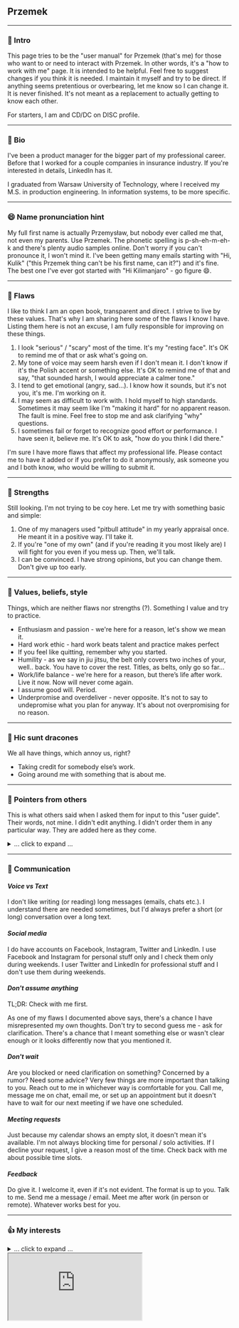 ## Przemek

---

### 👋 Intro

This page tries to be the "user manual" for Przemek (that's me) for those who want to or need to interact with Przemek. In other words, it's a "how to work with me" page. It is intended to be helpful. Feel free to suggest changes if you think it is needed. I maintain it myself and try to be direct. If anything seems pretentious or overbearing, let me know so I can change it. It is never finished. It's not meant as a replacement to actually getting to know each other.

For starters, I am and CD/DC on DISC profile.

---

### 📜 Bio

I've been a product manager for the bigger part of my professional career. Before that I worked for a couple companies in insurance industry. If you're interested in details, LinkedIn has it.

I graduated from Warsaw University of Technology, where I received my M.S. in production engineering. In information systems, to be more specific.

---

### 😄 Name pronunciation hint

My full first name is actually Przemysław, but nobody ever called me that, not even my parents. Use Przemek. The phonetic spelling is p-sh-eh-m-eh-k and there's plenty audio samples online. Don't worry if you can't pronounce it, I won't mind it. I've been getting many emails starting with "Hi, Kulik" ("this Przemek thing can't be his first name, can it?") and it's fine. The best one I've ever got started with "Hi Kilimanjaro" - go figure 😄.

---

### 🍅 Flaws

I like to think I am an open book, transparent and direct. I strive to live by these values. That's why I am sharing here some of the flaws I know I have. Listing them here is not an excuse, I am fully responsible for improving on these things.

1. I look "serious" / "scary" most of the time. It's my "resting face". It's OK to remind me of that or ask what's going on.
2. My tone of voice may seem harsh even if I don't mean it. I don't know if it's the Polish accent or something else. It's OK to remind me of that and say, "that sounded harsh, I would appreciate a calmer tone."
3. I tend to get emotional (angry, sad...). I know how it sounds, but it's not you, it's me. I'm working on it.
4. I may seem as difficult to work with. I hold myself to high standards. Sometimes it may seem like I'm "making it hard" for no apparent reason. The fault is mine. Feel free to stop me and ask clarifying "why" questions.
5. I sometimes fail or forget to recognize good effort or performance. I have seen it, believe me. It's OK to ask, "how do you think I did there."

I'm sure I have more flaws that affect my professional life. Please contact me to have it added or if you prefer to do it anonymously, ask someone you and I both know, who would be willing to submit it.

---

### 🌟 Strengths

Still looking. I'm not trying to be coy here. Let me try with something basic and simple:

1. One of my managers used "pitbull attitude" in my yearly appraisal once. He meant it in a positive way. I'll take it.
2. If you're "one of my own" (and if you're reading it you most likely are) I will fight for you even if you mess up. Then, we'll talk.
3. I can be convinced. I have strong opinions, but you can change them. Don't give up too early.

---

### 💜 Values, beliefs, style

Things, which are neither flaws nor strengths (?). Something I value and try to practice.

- Enthusiasm and passion - we're here for a reason, let's show we mean it.
- Hard work ethic - hard work beats talent and practice makes perfect
- If you feel like quitting, remember why you started. 
- Humility - as we say in jiu jitsu, the belt only covers two inches of your, well.. back. You have to cover the rest. Titles, as belts, only go so far...
- Work/life balance - we're here for a reason, but there’s life after work. Live it now. Now will never come again.
- I assume good will. Period.
- Underpromise and overdeliver - never opposite. It's not to say to undepromise what you plan for anyway. It's about not overpromising for no reason.

---

### 🐉 Hic sunt dracones

We all have things, which annoy us, right?

- Taking credit for somebody else’s work.
- Going around me with something that is about me.

---

### 🚦 Pointers from others

This is what others said when I asked them for input to this "user guide". Their words, not mine. I didn't edit anything. I didn't order them in any particular way. They are added here as they come.

<details>

<summary>... click to expand ...</summary>

- Be direct and cut to the chase if you want to make an approach
- Before the approach, do your home work, ensure it is something that means business to Przemek
- Expect him to say, "Don't make your lack of planning my crisis." He will make it clear but will endeavor to help/do the right thing. This applies for the cross-functional teams. If you are his team member, he makes you comfortable and guides you out of the crisis.
- Expect him to challenge the worthiness of anything you expect him to be engaging with - He values his time/effort and it is fair.
- Respect his priorities - It doesn't matter however entitled you think your priorities are! Also, at a glance, he may come across as someone not respecting yours, but believe me, he does.
- When he says, 'No' - he means it. Don't be naïve and try escalations. The battle will only become harder and statistics suggest, he will eventually win. Focus your efforts on understanding his rationale behind the 'No' - your peace lies there!
- When talking with Przemek, you might get the impression that he is ignoring you, he's not.  He is usually thinking about 12 things at once. So, in fact he IS listening.  Don’t take it personally.
- Talking directly with Przemek is MUCH better than email.  In person is even BETTER. If you have a quick question, then ping him or do a quick call and turn ON your camera.
- Przemek is extremely work/life balance oriented. If you have or require any personal time, then let him know what is going on in your life and he will listen and offer good advice. It’s not all about work.
- If you do your job, then you will be rewarded so just do your damn job.
- Przemek is not hands on. Occasionally he will ask to see what is going on in certain areas, but for the most part will trust you in your decision making.
- When you have one on one meetings, he will eventually start to answer emails. This in the signal to end the meeting.
- He has two cats, one named Xerox and another I never see so have no idea what its name is. To be frank I call most cats “Cat” anyway.
- Put thought into your meetings with Przemek, have an agenda and go through it. Even if it’s in your head. He will appreciate that.
- If you treat Przemek with respect, it will be returned.
- He doesn't small talk much, and is usually very matter of fact during business hours. If you travel together, then you will see that he's quite conversational and has a great sense of humor outside of business hours
- Don't be afraid if he's giving a someone outside his team a hard time in a meeting. He is passionate about his products and team, and will make sure to do right for them. But also know that he's very understanding of his team members and supports them no matter what.
- Always has time for you if you need his help no matter how busy his schedule is. But, don't abuse it, he appreciates self-starters, go-getters.
- He is not "full of surprises". He wouldn't try to catch you off guard, throw you under the bus in front of others, or snap at you for no reason
- Don't expect him to hold your hand to do your work. You do your work and make your decisions and take them forward. This means that he doesn't micromanage and he also lets you take all the credit for your good work. But, asking for guidance is always welcome

</details>

---

### 💬 Communication

#### ***Voice vs Text***

I don't like writing (or reading) long messages (emails, chats etc.). I understand there are needed sometimes, but I'd always prefer a short (or long) conversation over a long text.

#### ***Social media***

I do have accounts on Facebook, Instagram, Twitter and LinkedIn. I use Facebook and Instagram for personal stuff only and I check them only during weekends.
I user Twitter and LinkedIn for professional stuff and I don't use them during weekends.

#### ***Don't assume anything***

TL;DR: Check with me first.

As one of my flaws I documented above says, there's a chance I have misrepresented my own thoughts. Don't try to second guess me - ask for clarification. There's a chance that I meant something else or wasn't clear enough or it looks differently now that you mentioned it.

#### ***Don't wait***

Are you blocked or need clarification on something? Concerned by a rumor? Need some advice? Very few things are more important than talking to you. Reach out to me in whichever way is comfortable for you. Call me, message me on chat, email me, or set up an appointment but it doesn't have to wait for our next meeting if we have one scheduled.

#### ***Meeting requests***

Just because my calendar shows an empty slot, it doesn't mean it's available. I'm not always blocking time for personal / solo activities. If I decline your request, I give a reason most of the time. Check back with me about possible time slots.

#### ***Feedback***

Do give it. I welcome it, even if it's not evident. The format is up to you. Talk to me. Send me a message / email. Meet me after work (in person or remote). Whatever works best for you.

---

### 👍 My interests

<details>

<summary>... click to expand ...</summary>

#### ***Sports***

I do a lot and and I watch some. I practice Brazlilian Jiu Jitsu (I sometimes compete). I run. I lift weights. In this order. I do something almost every day.
I played football in the past and I like watching it.

<img src="images/bjj-4.jpeg" height="200">
<img src="images/bjj-6.jpeg" height="200">
<img src="images/bjj-5.jpeg" height="200">
<img src="images/bjj-3.jpeg" height="200">
<img src="images/bjj-1.png" height="200">
<img src="images/bjj-2.jpeg" height="200">

#### ***Animals***

I love animals. I currently have 2 cats. They're awesome :)

<img src="images/rip.png" height="200">
<img src="images/kreso-ogon.jpeg" width="200">
<img src="images/ogon.jpeg" width="200">
<img src="images/ksero.jpeg" width="200">
<img src="images/ogon-me.png" height="200">
<img src="images/cats-sleep.jpeg" height="200">

#### ***Reading***

I like reading, a lot. Both fiction and non-fiction (less). I'm an urban fantasy fan. I can recommend some titles.

#### ***Cooking***

I like doing things in the kitchen. I cook daily meals for myself and familly and I try new things I have seen travelling.

<img src="images/pavlova.jpeg" width="200">
<img src="images/tarta.jpeg" width="200">
<img src="images/idli-sambar.png" width="200">
<img src="images/tort.jpg" width="200">
<img src="images/kopytka.jpeg" width="200">
<img src="images/paczki.jpeg" width="200">
<img src="images/paneer.jpeg" width="200">
<img src="images/pasztet.jpeg" width="200">
<img src="images/pierogi.jpeg" width="200">
<img src="images/sambar.jpeg" width="200">

#### ***Watching / listening***

I don't like wasting time, so when I'm in the car and not talking to somebody, I listen to podcasts. Topics vary but I stay away from politics, news etc.

---

</details>



<iframe src="https://trendminer.aha.io/shared/518d4ce5a070fc84e0b539485faca428?header=false&footer=true"></iframe></iframe>
